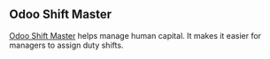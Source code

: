 Odoo Shift Master
---------------------
<a href="http://agilesolutionspk.com/odoo-shift-master/">Odoo Shift Master</a> helps manage human capital. It makes it easier for managers to assign duty shifts.
